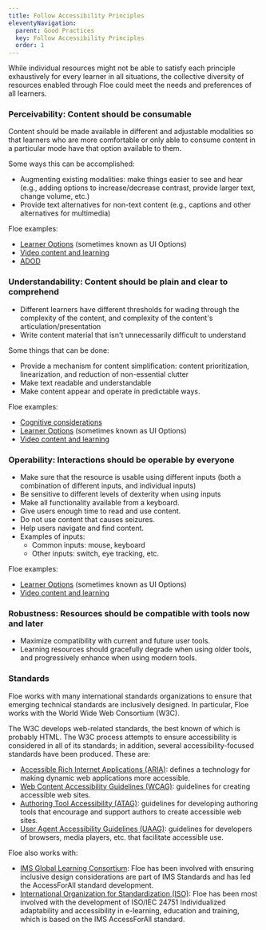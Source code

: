 ```yaml
---
title: Follow Accessibility Principles
eleventyNavigation:
  parent: Good Practices
  key: Follow Accessibility Principles
  order: 1
---
```


While individual resources might not be able to satisfy each principle exhaustively for every learner in all
situations, the collective diversity of resources enabled through Floe could meet the needs and preferences of all
learners.

### Perceivability: Content should be consumable

Content should be made available in different and adjustable modalities so that learners who are more comfortable or
only able to consume content in a particular mode have that option available to them.

Some ways this can be accomplished:

* Augmenting existing modalities: make things easier to see and hear (e.g., adding options to increase/decrease
contrast, provide larger text, change volume, etc.)
* Provide text alternatives for non-text content (e.g., captions and other alternatives for multimedia)

Floe examples:

* [Learner Options](http://build.fluidproject.org/infusion/demos/prefsFramework/)
(sometimes known as UI Options)
* [Video content and learning](/VideoContentAndLearning.html)
* [ADOD](http://adod.idrc.ocad.ca/)

### Understandability: Content should be plain and clear to comprehend

* Different learners have different thresholds for wading through the complexity of the content, and complexity of the
content's articulation/presentation
* Write content material that isn't unnecessarily difficult to understand

Some things that can be done:

* Provide a mechanism for content simplification: content prioritization, linearization, and reduction of
non-essential clutter
* Make text readable and understandable
* Make content appear and operate in predictable ways.

Floe examples:

* [Cognitive considerations](/ConsiderCognitiveNeeds.html)
* [Learner Options](http://build.fluidproject.org/infusion/demos/prefsFramework/) (sometimes known as UI Options)
* [Video content and learning](/VideoContentAndLearning.html)

### Operability: Interactions should be operable by everyone

* Make sure that the resource is usable using different inputs (both a combination of different inputs, and individual
inputs)
* Be sensitive to different levels of dexterity when using inputs
* Make all functionality available from a keyboard.
* Give users enough time to read and use content.
* Do not use content that causes seizures.
* Help users navigate and find content.
* Examples of inputs:
  * Common inputs: mouse, keyboard
  * Other inputs: switch, eye tracking, etc.

Floe examples:

* [Learner Options](http://build.fluidproject.org/infusion/demos/prefsFramework/) (sometimes known as UI Options)
* [Video content and learning](/VideoContentAndLearning.html)

### Robustness: Resources should be compatible with tools now and later

* Maximize compatibility with current and future user tools.
* Learning resources should gracefully degrade when using older tools, and progressively enhance when using modern
tools.

### Standards

Floe works with many international standards organizations to ensure that emerging technical standards are inclusively
designed. In particular, Floe works with the World Wide Web Consortium (W3C).

The W3C develops web-related standards, the best known of which is probably HTML. The W3C process attempts to ensure
accessibility is considered in all of its standards; in addition, several accessibility-focused standards have been
produced. These are:

* [Accessible Rich Internet Applications (ARIA)](http://www.w3.org/WAI/intro/aria): defines a technology for making
dynamic web applications more accessible.
* [Web Content Accessibility Guidelines (WCAG)](http://www.w3.org/TR/WCAG20/): guidelines for creating accessible web
sites.
* [Authoring Tool Accessibility (ATAG)](http://www.w3.org/TR/WAI-AUTOOLS/): guidelines for developing authoring tools
that encourage and support authors to create accessible web sites.
* [User Agent Accessibility Guidelines (UAAG)](http://www.w3.org/WAI/intro/uaag.php): guidelines for developers of
browsers, media players, etc. that facilitate accessible use.

Floe also works with:

* [IMS Global Learning Consortium](http://www.imsglobal.org/accessibility/): Floe has been involved with ensuring
inclusive design considerations are part of IMS Standards and has led the AccessForAll standard development.
* [International Organization for Standardization (ISO)](http://www.iso.org/iso/catalogue_detail?csnumber=41521): Floe
has been most involved with the development of ISO/IEC 24751 Individualized adaptability and accessibility in
e-learning, education and training, which is based on the IMS AccessForAll standard.
